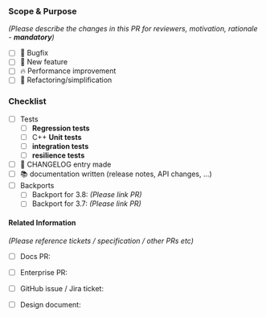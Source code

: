 ### Scope & Purpose

*(Please describe the changes in this PR for reviewers, motivation, rationale - **mandatory**)*

- [ ] :hankey: Bugfix
- [ ] :pizza: New feature
- [ ] :fire: Performance improvement
- [ ] :hammer: Refactoring/simplification

### Checklist

- [ ] Tests
  - [ ] **Regression tests**
  - [ ] C++ **Unit tests**
  - [ ] **integration tests**
  - [ ] **resilience tests**
- [ ] :book: CHANGELOG entry made
- [ ] :books: documentation written (release notes, API changes, ...)
- [ ] Backports
  - [ ] Backport for 3.8: *(Please link PR)*
  - [ ] Backport for 3.7: *(Please link PR)*

#### Related Information

*(Please reference tickets / specification / other PRs etc)*

- [ ] Docs PR: 
- [ ] Enterprise PR:
- [ ] GitHub issue / Jira ticket:
- [ ] Design document: 

